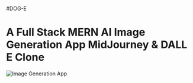 #DOG-E
# A Full Stack MERN AI Image Generation App  MidJourney & DALL E Clone
![Image Generation App](https://i.ibb.co/p0f27C2/Thumbnail-9.png)
